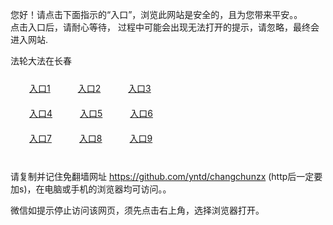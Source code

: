 您好！请点击下面指示的“入口”，浏览此网站是安全的，且为您带来平安。。 <br/>
点击入口后，请耐心等待， 过程中可能会出现无法打开的提示，请忽略，最终会进入网站. </br>

法轮大法在长春<br/>
<div style="padding:10px"><a style="margin:20px" target="_blank" href="https://d3qbmlm2eyxw8q.cloudfront.net/2Qpsp?zoarse" id="ccLink1" rel="nofollow">入口1</a> <a target="_blank" style="margin:20px" href="https://d1b8j3hahxvgp5.cloudfront.net/2Qpsp?jxsafv" id="ccLink2" rel="nofollow">入口2</a> <a style="margin:20px" target="_blank" href="https://d3b07mr2aiqowe.cloudfront.net/2Qpsp?zeejbqhl" id="ccLink3" rel="nofollow">入口3</a></div>

<div style="padding:10px" ><a style="margin:20px" target="_blank" href="https://d3qbmlm2eyxw8q.cloudfront.net/2Qpsp?zoarse" id="ccLink4" rel="nofollow">入口4</a> <a style="margin:20px" href="https://d1b8j3hahxvgp5.cloudfront.net/2Qpsp?jxsafv" target="_blank" id="ccLink5" rel="nofollow">入口5</a> <a style="margin:20px" href="https://d3b07mr2aiqowe.cloudfront.net/2Qpsp?zeejbqhl" target="_blank" id="ccLink6" rel="nofollow">入口6</a></div>

<div style="padding:10px"><a style="margin:20px" target="_blank" href="https://d3qbmlm2eyxw8q.cloudfront.net/2Qpsp?zoarse" id="ccLink7" rel="nofollow">入口7</a> <a style="margin:20px" href="https://d1b8j3hahxvgp5.cloudfront.net/2Qpsp?jxsafv" target="_blank" id="ccLink8" rel="nofollow">入口8</a> <a style="margin:20px" target="_blank" href="https://d3b07mr2aiqowe.cloudfront.net/2Qpsp?zeejbqhl" id="ccLink9" rel="nofollow">入口9</a></div>

<br/>



请复制并记住免翻墙网址 https://github.com/yntd/changchunzx (http后一定要加s)，在电脑或手机的浏览器均可访问。。<br/>

微信如提示停止访问该网页，须先点击右上角，选择浏览器打开。

